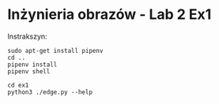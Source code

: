 # Inżynieria obrazów - Lab 2 Ex1
Instrakszyn:
```
sudo apt-get install pipenv
cd ..
pipenv install 
pipenv shell

cd ex1
python3 ./edge.py --help
```